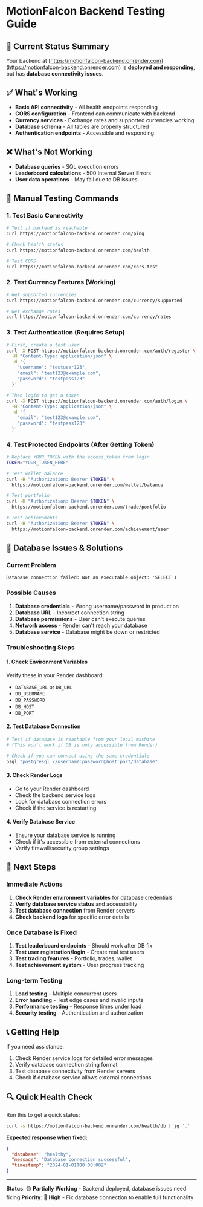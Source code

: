 # MotionFalcon Backend Testing Guide

## 🚀 Current Status Summary

Your backend at [https://motionfalcon-backend.onrender.com](https://motionfalcon-backend.onrender.com) is **deployed and responding**, but has **database connectivity issues**.

## ✅ What's Working

- **Basic API connectivity** - All health endpoints responding
- **CORS configuration** - Frontend can communicate with backend
- **Currency services** - Exchange rates and supported currencies working
- **Database schema** - All tables are properly structured
- **Authentication endpoints** - Accessible and responding

## ❌ What's Not Working

- **Database queries** - SQL execution errors
- **Leaderboard calculations** - 500 Internal Server Errors
- **User data operations** - May fail due to DB issues

## 🔧 Manual Testing Commands

### 1. Test Basic Connectivity
```bash
# Test if backend is reachable
curl https://motionfalcon-backend.onrender.com/ping

# Check health status
curl https://motionfalcon-backend.onrender.com/health

# Test CORS
curl https://motionfalcon-backend.onrender.com/cors-test
```

### 2. Test Currency Features (Working)
```bash
# Get supported currencies
curl https://motionfalcon-backend.onrender.com/currency/supported

# Get exchange rates
curl https://motionfalcon-backend.onrender.com/currency/rates
```

### 3. Test Authentication (Requires Setup)
```bash
# First, create a test user
curl -X POST https://motionfalcon-backend.onrender.com/auth/register \
  -H "Content-Type: application/json" \
  -d '{
    "username": "testuser123",
    "email": "test123@example.com",
    "password": "testpass123"
  }'

# Then login to get a token
curl -X POST https://motionfalcon-backend.onrender.com/auth/login \
  -H "Content-Type: application/json" \
  -d '{
    "email": "test123@example.com",
    "password": "testpass123"
  }'
```

### 4. Test Protected Endpoints (After Getting Token)
```bash
# Replace YOUR_TOKEN with the access_token from login
TOKEN="YOUR_TOKEN_HERE"

# Test wallet balance
curl -H "Authorization: Bearer $TOKEN" \
  https://motionfalcon-backend.onrender.com/wallet/balance

# Test portfolio
curl -H "Authorization: Bearer $TOKEN" \
  https://motionfalcon-backend.onrender.com/trade/portfolio

# Test achievements
curl -H "Authorization: Bearer $TOKEN" \
  https://motionfalcon-backend.onrender.com/achievement/user
```

## 🚨 Database Issues & Solutions

### Current Problem
```
Database connection failed: Not an executable object: 'SELECT 1'
```

### Possible Causes
1. **Database credentials** - Wrong username/password in production
2. **Database URL** - Incorrect connection string
3. **Database permissions** - User can't execute queries
4. **Network access** - Render can't reach your database
5. **Database service** - Database might be down or restricted

### Troubleshooting Steps

#### 1. Check Environment Variables
Verify these in your Render dashboard:
- `DATABASE_URL` or `DB_URL`
- `DB_USERNAME`
- `DB_PASSWORD`
- `DB_HOST`
- `DB_PORT`

#### 2. Test Database Connection
```bash
# Test if database is reachable from your local machine
# (This won't work if DB is only accessible from Render)

# Check if you can connect using the same credentials
psql "postgresql://username:password@host:port/database"
```

#### 3. Check Render Logs
- Go to your Render dashboard
- Check the backend service logs
- Look for database connection errors
- Check if the service is restarting

#### 4. Verify Database Service
- Ensure your database service is running
- Check if it's accessible from external connections
- Verify firewall/security group settings

## 🎯 Next Steps

### Immediate Actions
1. **Check Render environment variables** for database credentials
2. **Verify database service status** and accessibility
3. **Test database connection** from Render servers
4. **Check backend logs** for specific error details

### Once Database is Fixed
1. **Test leaderboard endpoints** - Should work after DB fix
2. **Test user registration/login** - Create real test users
3. **Test trading features** - Portfolio, trades, wallet
4. **Test achievement system** - User progress tracking

### Long-term Testing
1. **Load testing** - Multiple concurrent users
2. **Error handling** - Test edge cases and invalid inputs
3. **Performance testing** - Response times under load
4. **Security testing** - Authentication and authorization

## 📞 Getting Help

If you need assistance:
1. Check Render service logs for detailed error messages
2. Verify database connection string format
3. Test database connectivity from Render servers
4. Check if database service allows external connections

## 🔍 Quick Health Check

Run this to get a quick status:
```bash
curl -s https://motionfalcon-backend.onrender.com/health/db | jq '.'
```

**Expected response when fixed:**
```json
{
  "database": "healthy",
  "message": "Database connection successful",
  "timestamp": "2024-01-01T00:00:00Z"
}
```

---

**Status**: 🟡 **Partially Working** - Backend deployed, database issues need fixing
**Priority**: 🔴 **High** - Fix database connection to enable full functionality
